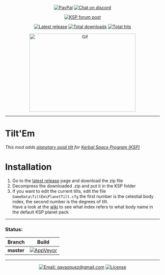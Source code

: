 <p align="center">
  <a href="https://paypal.me/gavazquez"><img src="https://img.shields.io/badge/paypal-donate-yellow.svg?style=flat&logo=paypal" alt="PayPal"/></a>
  <a href="https://discord.gg/S6bQR5q"><img src="https://img.shields.io/discord/378456662392045571.svg?style=flat&logo=discord&label=discord" alt="Chat on discord"/></a>
</p>

<p align="center">
    <a href="https://forum.kerbalspaceprogram.com/index.php?/topic/179281-15x-tiltem-planetary-axial-tilt-v100-25-oct-2018"><img src="https://img.shields.io/badge/KSP%20Forum-Post-4265f4.svg?style=flat" alt="KSP forum post"/></a>
</p>

<p align="center">
    <a href="../../releases"><img src="https://img.shields.io/github/release/lunamultiplayer/tiltem.svg?style=flat&logo=github&logoColor=white" alt="Latest release" /></a>
    <a href="../../releases"><img src="https://img.shields.io/github/downloads/lunamultiplayer/tiltem/total.svg?style=flat&logo=github&logoColor=white" alt="Total downloads" /></a>
    <a href="../../"><img src="https://img.shields.io/github/search/lunamultiplayer/tiltem/goto.svg?&style=flat&logo=github&logoColor=white" alt="Total hits" /></a>
</p>

<p align="center">
  <a href="../../releases/latest"><img src="../master/Doc/Tilt.gif" alt="Gif" height="254" width="346"/></a>
</p>

---

# Tilt'Em

*This mod adds [planetary axial tilt](https://simple.wikipedia.org/wiki/Axial_tilt) for [Kerbal Space Program (KSP)](https://kerbalspaceprogram.com)*

# Installation

1) Go to the [latest release](../../releases/latest) page and download the zip file
3) Decompress the downloaded .zip and put it in the KSP folder
4) If you want to edit the current tilts, edit the file `GameData\TiltEm\PlanetTilt.cfg` the first number is the celestial body index, the second number is the degrees of tilt.  
Have a look at the [wiki](../../wiki) to see what index refers to what body name in the default KSP planet pack

---

### Status:

|   Branch   |   Build  |
| ---------- | -------- |
| **master** |[![AppVeyor](https://img.shields.io/appveyor/ci/gavazquez/tiltem/master.svg?logo=appveyor)](https://ci.appveyor.com/project/gavazquez/tiltem/branch/master) |

---

<p align="center">
  <a href="mailto:gavazquez@gmail.com"><img src="https://img.shields.io/badge/email-gavazquez@gmail.com-blue.svg?style=flat" alt="Email: gavazquez@gmail.com" /></a>
  <a href="./LICENSE"><img src="https://img.shields.io/github/license/lunamultiplayer/LunaMultiPlayer.svg" alt="License" /></a>
</p>
